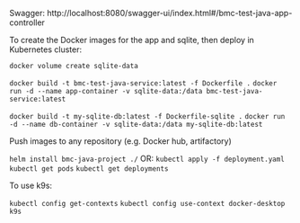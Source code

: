 Swagger: http://localhost:8080/swagger-ui/index.html#/bmc-test-java-app-controller

To create the Docker images for the app and sqlite, then deploy in Kubernetes cluster:

`docker volume create sqlite-data`

`docker build -t bmc-test-java-service:latest -f Dockerfile .`
`docker run -d --name app-container -v sqlite-data:/data bmc-test-java-service:latest`

`docker build -t my-sqlite-db:latest -f Dockerfile-sqlite .`
`docker run -d --name db-container -v sqlite-data:/data my-sqlite-db:latest`

Push images to any repository (e.g. Docker hub, artifactory)

`helm install bmc-java-project ./`
OR: `kubectl apply -f deployment.yaml`
`kubectl get pods`
`kubectl get deployments`

To use k9s:

`kubectl config get-contexts`
`kubectl config use-context docker-desktop`
`k9s`